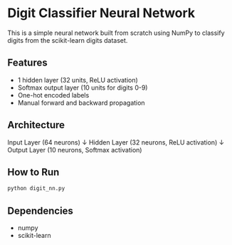 # Digit Classifier Neural Network

This is a simple neural network built from scratch using NumPy to classify digits from the scikit-learn digits dataset.

## Features

- 1 hidden layer (32 units, ReLU activation)
- Softmax output layer (10 units for digits 0-9)
- One-hot encoded labels
- Manual forward and backward propagation
  
## Architecture

Input Layer (64 neurons)
       ↓
Hidden Layer (32 neurons, ReLU activation)
       ↓
Output Layer (10 neurons, Softmax activation)

## How to Run

```bash
python digit_nn.py
```

## Dependencies

- numpy
- scikit-learn
